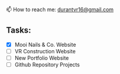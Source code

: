 📫 How to reach me: durantvr16@gmail.com

## Tasks: 
  - [x] Mooi Nails & Co. Website
  - [ ] VR Construction Website
  - [ ] New Portfolio Website
  - [ ] Github Repository Projects
